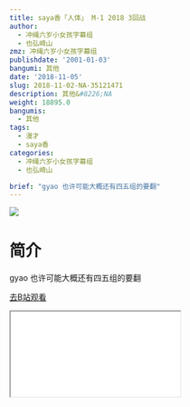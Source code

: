```yaml
---
title: saya香「人体」 M-1 2018 3回战
author:
  - 冲绳六岁小女孩字幕组
  - 也弘崎山
zmz: 冲绳六岁小女孩字幕组
publishdate: '2001-01-03'
bangumi: 其他
date: '2018-11-05'
slug: 2018-11-02-NA-35121471
description: 其他&#8226;NA
weight: 18895.0
bangumis:
  - 其他
tags:
  - 漫才
  - saya香
categories:
  - 冲绳六岁小女孩字幕组
  - 也弘崎山

brief: "gyao 也许可能大概还有四五组的要翻"
---
```

![](https://i.imgur.com/8q2XuTO.jpg)
# 简介  
gyao
也许可能大概还有四五组的要翻  

[去B站观看](https://www.bilibili.com/video/av35121471/)
<div class ="resp-container"><iframe class="testiframe" src="//player.bilibili.com/player.html?aid=35121471"", scrolling="no", allowfullscreen="true" > </iframe></div> 
